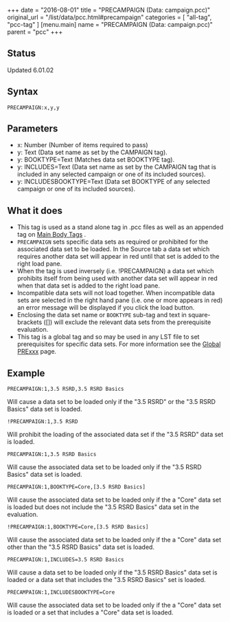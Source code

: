 +++
date = "2016-08-01"
title = "PRECAMPAIGN (Data: campaign.pcc)"
original_url = "/list/data/pcc.html#precampaign"
categories = [ "all-tag", "pcc-tag" ]
[menu.main]
    name = "PRECAMPAIGN (Data: campaign.pcc)"
    parent = "pcc"
+++

## Status

Updated 6.01.02

## Syntax

`PRECAMPAIGN:x,y,y`

## Parameters

-   x: Number (Number of items required to pass)
-   y: Text (Data set name as set by the CAMPAIGN tag).
-   y: BOOKTYPE=Text (Matches data set BOOKTYPE tag).
-   y: INCLUDES=Text (Data set name as set by the
    CAMPAIGN tag that is included in any selected campaign or one of its
    included sources).
-   y: INCLUDESBOOKTYPE=Text (Data set BOOKTYPE of any
    selected campaign or one of its included sources).



What it does
------------

-   This tag is used as a stand alone tag in .pcc files as well as an
    appended tag on [Main Body Tags](/list/data/pcc.html#mainbodytags) .
-   `PRECAMPAIGN` sets specific data sets as required or prohibited for
    the associated data set to be loaded. In the Source tab a data set
    which requires another data set will appear in red until that set is
    added to the right load pane.
-   When the tag is used inversely (i.e. !PRECAMPAIGN) a data set which
    prohibits itself from being used with another data set will appear
    in red when that data set is added to the right load pane.
-   Incompatible data sets will not load together. When incompatible
    data sets are selected in the right hand pane (i.e. one or more
    appears in red) an error message will be displayed if you click the
    load button.
-   Enclosing the data set name or `BOOKTYPE` sub-tag and text in
    square-brackets (\[\]) will exclude the relevant data sets from the
    prerequisite evaluation.
-   This tag is a global tag and so may be used in any LST file to set
    prerequisites for specific data sets. For more information see the
    [Global PRExxx](/list/global/pre/precampaign.html) page.

Example
-------

`PRECAMPAIGN:1,3.5 RSRD,3.5 RSRD Basics`

Will cause a data set to be loaded only if the "3.5 RSRD" or the "3.5
RSRD Basics" data set is loaded.

`!PRECAMPAIGN:1,3.5 RSRD`

Will prohibit the loading of the associated data set if the "3.5 RSRD"
data set is loaded.

`PRECAMPAIGN:1,3.5 RSRD Basics`

Will cause the associated data set to be loaded only if the "3.5 RSRD
Basics" data set is loaded.

`PRECAMPAIGN:1,BOOKTYPE=Core,[3.5 RSRD Basics]`

Will cause the associated data set to be loaded only if the a "Core"
data set is loaded but does not include the "3.5 RSRD Basics" data set
in the evaluation.

`!PRECAMPAIGN:1,BOOKTYPE=Core,[3.5 RSRD Basics]`

Will cause the associated data set to be loaded only if the a "Core"
data set other than the "3.5 RSRD Basics" data set is loaded.

`PRECAMPAIGN:1,INCLUDES=3.5 RSRD Basics`

Will cause a data set to be loaded only if the "3.5 RSRD Basics" data
set is loaded or a data set that includes the "3.5 RSRD Basics" set is
loaded.

`PRECAMPAIGN:1,INCLUDESBOOKTYPE=Core`

Will cause the associated data set to be loaded only if the a "Core"
data set is loaded or a set that includes a "Core" data set is loaded.

